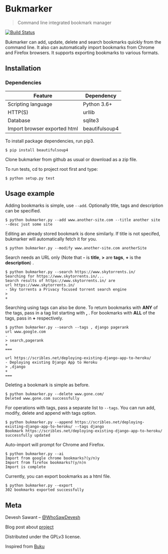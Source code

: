 # Bukmarker
> Command line integrated bookmark manager 

  [![Build Status][travis-image]][travis-url]

Bukmarker can add, update, delete and search bookmarks quickly from the command line. It also can automatically import bookmarks from Chrome and Firefox browsers. It supports exporting bookmarks to various formats.

## Installation

### Dependencies

| Feature | Dependency |
| --- | --- |
| Scripting language | Python 3.6+ |
| HTTP(S) | urllib |
| Database | sqlite3 |
| Import browser exported html | beautifulsoup4 |

To install package dependencies, run pip3.

`$ pip install beautifulsoup4`

Clone bukmarker from github as usual or download as a zip file.

To run tests, cd to project root first and type:

`$ python setup.py test`


## Usage example

Adding bookmarks is simple, use `--add`. Optionally title, tags and description can be specified.

`$ python bukmarker.py --add www.another-site.com --title another site --desc just some site`

Editing an already stored bookmark is done similarly.
If title is not specifed, bukmarker will automatically fetch it for you. 

`$ python bukmarker.py --modify www.another-site.com anotherSite `

Search needs an URL only (Note that **-** is **title**, **>** are **tags**, **+** is the **description**) .

 ```
 $ python bukmarker.py --search https://www.skytorrents.in/
Searching for https://www.skytorrents.in/...
Search results of https://www.skytorrents.in/ are
url https://www.skytorrents.in/
- Sky torrents a Privacy focused torrent search engine
>
+
```

Searching using tags can also be done. To return bookmarks with **ANY** of the tags, pass in a tag list starting with **,** . For bookmarks with **ALL** of the tags, pass in **+** respectively.

``` 
$ python bukmarker.py --search --tags , django pagerank
url www.google.com
-
> search,pagerank
+
===

url https://scribles.net/deploying-existing-django-app-to-heroku/
- Deploying existing Django App to Heroku
> ,django
+
===
```

Deleting a bookmark is simple as before.

```
$ python bukmarker.py --delete www.gone.com/
Deleted www.gone.com successfully

```

For operations with tags, pass a separate list to `--tags`. You can run add, modify, delete and append with tags option.

```
$ python bukmarker.py --append https://scribles.net/deploying-existing-django-app-to-heroku/ --tags django
Bookmark https://scribles.net/deploying-existing-django-app-to-heroku/ successfully updated
```

Auto-import will prompt for Chrome and Firefox.

```
$ python bukmarker.py --ai
Import from google chrome bookmarks?(y/n)y
Import from firefox bookmarks?(y/n)n
Import is complete
```

Currently, you can export bookmarks as a html file.

```
$ python bukmarker.py --export
302 bookmarks exported successfully
```

## Meta

Devesh Sawant – [@WhoSawDevesh](https://twitter.com/WhoSawDevesh)

Blog post about [project](https://wp.me/p3i9xR-1D)

Distributed under the GPLv3 license.

Inspired from [Buku](https://github.com/jarun/Buku)

<!-- Markdown link & img dfn's -->

[travis-image]: https://travis-ci.org/dsaw/bukmarker.svg?branch=master
[travis-url]: https://travis-ci.org/dsaw/bukmarker#
